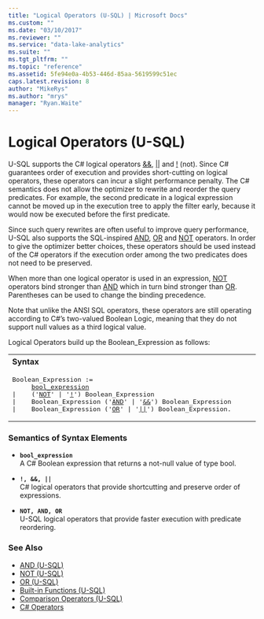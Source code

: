 ```yaml
---
title: "Logical Operators (U-SQL) | Microsoft Docs"
ms.custom: ""
ms.date: "03/10/2017"
ms.reviewer: ""
ms.service: "data-lake-analytics"
ms.suite: ""
ms.tgt_pltfrm: ""
ms.topic: "reference"
ms.assetid: 5fe94e0a-4b53-446d-85aa-5619599c51ec
caps.latest.revision: 8
author: "MikeRys"
ms.author: "mrys"
manager: "Ryan.Waite"
---
```

# Logical Operators (U-SQL)
U-SQL supports the C# logical operators [&&](https://msdn.microsoft.com/library/2a723cdk.aspx), [||](https://msdn.microsoft.com/library/6373h346.aspx) and [!](https://msdn.microsoft.com/library/f2kd6eb2.aspx) (not). Since C# guarantees order of execution and provides short-cutting on logical operators, these operators can incur a slight performance penalty. The C# semantics does not allow the optimizer to rewrite and reorder the query predicates. For example, the second predicate in a logical expression cannot be moved up in the execution tree to apply the filter early, because it would now be executed before the first predicate. 

Since such query rewrites are often useful to improve query performance, U-SQL also supports the SQL-inspired [AND](and-u-sql.md), [OR](or-u-sql.md) and [NOT](not-u-sql.md) operators. In order to give the optimizer better choices, these operators should be used instead of the C# operators if the execution order among the two predicates does not need to be preserved.  

When more than one logical operator is used in an expression, [NOT](not-u-sql.md) operators bind stronger than [AND](and-u-sql.md) which in turn bind stronger than [OR](or-u-sql.md). Parentheses can be used to change the binding precedence. 

Note that unlike the ANSI SQL operators, these operators are still operating according to C#’s two-valued Boolean Logic, meaning that they do not support null values as a third logical value. 

Logical Operators build up the Boolean_Expression as follows: 

<table><th align="left">Syntax</th><tr><td><pre>
Boolean_Expression :=                                                                                       
     <a href="#b_exp">bool_expression</a> 
|    ('<a href="#NOR">NOT</a>' | '<a href="#lops">!</a>') Boolean_Expression 
|    Boolean_Expression ('<a href="#NOR">AND</a>' | '<a href="#lops">&&</a>') Boolean_Expression 
|    Boolean_Expression ('<a href="#NOR">OR</a>' | '<a href="#lops">||</a>') Boolean_Expression.
</pre></td></tr></table>

### Semantics of Syntax Elements 
* <a name="b_exp"></a>**`bool_expression`**  
A C# Boolean expression that returns a not-null value of type bool.  

* <a name="lops"></a>**`!, &&, ||`**  
C# logical operators that provide shortcutting and preserve order of expressions. 
 
* <a name="NOR"></a>**`NOT, AND, OR`**   
U-SQL logical operators that provide faster execution with predicate reordering. 

### See Also 
* [AND (U-SQL)](and-u-sql.md)  
* [NOT (U-SQL)](not-u-sql.md)  
* [OR (U-SQL)](or-u-sql.md)  
* [Built-in Functions (U-SQL)](built-in-functions-u-sql.md) 
* [Comparison Operators (U-SQL)](comparison-operators-u-sql.md)  
* [C# Operators](https://msdn.microsoft.com/library/6a71f45d.aspx)  

